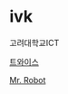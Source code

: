 # ivk

 고려대학교ICT
 
[트와이스](https://www.youtube.com/watch?v=V2hlQkVJZhE)

[Mr. Robot](https://wall.alphacoders.com/big.php?i=701280)
